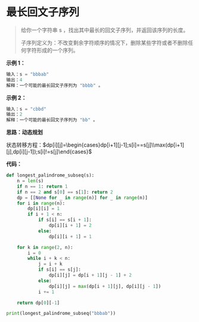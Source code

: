 # 最长回文子序列

> 给你一个字符串 s ，找出其中最长的回文子序列，并返回该序列的长度。
>
> 子序列定义为：不改变剩余字符顺序的情况下，删除某些字符或者不删除任何字符形成的一个序列。

**示例 1：**

```python
输入：s = "bbbab"
输出：4
解释：一个可能的最长回文子序列为 "bbbb" 。
```



**示例 2：**

```python
输入：s = "cbbd"
输出：2
解释：一个可能的最长回文子序列为 "bb" 。
```



**思路：动态规划**



状态转移方程：$dp[i][j]=\begin{cases}dp[i+1][j-1];s[i]==s[j]\\max(dp[i+1][j],dp[i][j-1]);s[i]!=s[j]\end{cases}$​



**代码：**



```python
def longest_palindrome_subseq(s):
    n = len(s)
    if n == 1: return 1
    if n == 2 and s[0] == s[1]: return 2
    dp = [[None for _ in range(n)] for _ in range(n)]
    for i in range(n):
        dp[i][i] = 1
        if i + 1 < n:
            if s[i] == s[i + 1]:
                dp[i][i + 1] = 2
            else:
                dp[i][i + 1] = 1

    for k in range(2, n):
        i = 0
        while i + k < n:
            j = i + k
            if s[i] == s[j]:
                dp[i][j] = dp[i + 1][j - 1] + 2
            else:
                dp[i][j] = max(dp[i + 1][j], dp[i][j - 1])
            i += 1

    return dp[0][-1]

print(longest_palindrome_subseq("bbbab"))
```

